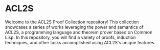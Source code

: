 # ACL2S

Welcome to the ACL2S Proof Collection repository! This collection showcases a series of works leveraging the power and semantics of ACL2S, a programming language and theorem prover based on Common Lisp. In this repository, you will find a variety of proofs, induction techniques, and other tasks accomplished using ACL2S's unique features.
